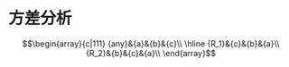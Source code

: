 # 方差分析

$$\begin{array}{c|111}
{any}&{a}&{b}&{c}\\
\hline
{R_1}&{c}&{b}&{a}\\
{R_2}&{b}&{c}&{a}\\
\end{array}$$
